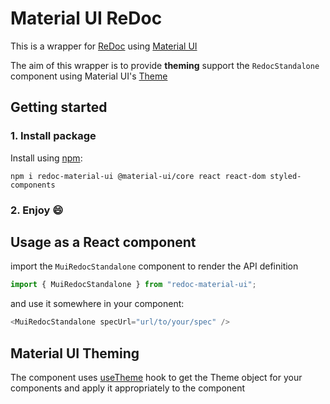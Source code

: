 # Material UI ReDoc

This is a wrapper for [ReDoc](https://github.com/Redocly/redoc) using [Material UI](https://material-ui.com/)

The aim of this wrapper is to provide <b>theming</b> support the <code>RedocStandalone</code> component using Material UI's [Theme](https://material-ui.com/customization/default-theme/#default-theme)

## Getting started

### 1. Install package

Install using [npm](https://docs.npmjs.com/getting-started/what-is-npm):

    npm i redoc-material-ui @material-ui/core react react-dom styled-components

### 2. Enjoy :smile:

## Usage as a React component

import the <code>MuiRedocStandalone</code> component to render the API definition

```js
import { MuiRedocStandalone } from "redoc-material-ui";
```

and use it somewhere in your component:

```js
<MuiRedocStandalone specUrl="url/to/your/spec" />
```

## Material UI Theming

The component uses [useTheme](https://material-ui.com/styles/api/#usetheme-theme) hook to get the Theme object for your components and apply it appropriately to the component
